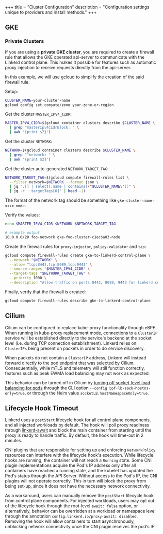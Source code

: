 +++
title = "Cluster Configuration"
description = "Configuration settings unique to providers and install methods."
+++

## GKE

### Private Clusters

If you are using a **private GKE cluster**, you are required to create a
firewall rule that allows the GKE operated api-server to communicate with the
Linkerd control plane. This makes it possible for features such as automatic
proxy injection to receive requests directly from the api-server.

In this example, we will use [gcloud](https://cloud.google.com/sdk/install) to
simplify the creation of the said firewall rule.

Setup:

```bash
CLUSTER_NAME=your-cluster-name
gcloud config set compute/zone your-zone-or-region
```

Get the cluster `MASTER_IPV4_CIDR`:

```bash
MASTER_IPV4_CIDR=$(gcloud container clusters describe $CLUSTER_NAME \
  | grep "masterIpv4CidrBlock: " \
  | awk '{print $2}')
```

Get the cluster `NETWORK`:

```bash
NETWORK=$(gcloud container clusters describe $CLUSTER_NAME \
  | grep "^network: " \
  | awk '{print $2}')
```

Get the cluster auto-generated `NETWORK_TARGET_TAG`:

```bash
NETWORK_TARGET_TAG=$(gcloud compute firewall-rules list \
  --filter network=$NETWORK --format json \
  | jq ".[] | select(.name | contains(\"$CLUSTER_NAME\"))" \
  | jq -r '.targetTags[0]' | head -1)
```

The format of the network tag should be something like `gke-cluster-name-xxxx-node`.

Verify the values:

```bash
echo $MASTER_IPV4_CIDR $NETWORK $NETWORK_TARGET_TAG

# example output
10.0.0.0/28 foo-network gke-foo-cluster-c1ecba83-node
```

Create the firewall rules for `proxy-injector`, `policy-validator` and `tap`:

```bash
gcloud compute firewall-rules create gke-to-linkerd-control-plane \
  --network "$NETWORK" \
  --allow "tcp:8443,tcp:8089,tcp:9443" \
  --source-ranges "$MASTER_IPV4_CIDR" \
  --target-tags "$NETWORK_TARGET_TAG" \
  --priority 1000 \
  --description "Allow traffic on ports 8443, 8089, 9443 for linkerd control-plane components"
```

Finally, verify that the firewall is created:

```bash
gcloud compute firewall-rules describe gke-to-linkerd-control-plane
```

## Cilium

Cilium can be configured to replace kube-proxy functionality through eBPF. When
running in kube-proxy replacement mode, connections to a `ClusterIP` service
will be established directly to the service's backend at the socket level (i.e.
during TCP connection establishment). Linkerd relies on `ClusterIPs` being
present on packets in order to do service discovery.

When packets do not contain a `ClusterIP` address, Linkerd will instead forward
directly to the pod endpoint that was selected by Cilium. Consequentially,
while mTLS and telemetry will still function correctly, features such as peak
EWMA load balancing may not work as expected.

This behavior can be turned off in Cilium by [turning off socket-level load
balancing for
pods](https://docs.cilium.io/en/v1.13/network/istio/#setup-cilium) through the
CLI option `--config bpf-lb-sock-hostns-only=true`, or through the Helm value
`socketLB.hostNamespaceOnly=true`.

## Lifecycle Hook Timeout

Linkerd uses a `postStart` lifecycle hook for all control plane components, and
all injected workloads by default. The hook will poll proxy readiness through
[linkerd-await](https://github.com/linkerd/linkerd-await) and block the main
container from starting until the proxy is ready to handle traffic. By default,
the hook will time-out in 2 minutes.

CNI plugins that are responsible for setting up and enforcing `NetworkPolicy`
resources can interfere with the lifecycle hook's execution. While lifecycle
hooks are running, the container will not reach a `Running` state. Some CNI
plugin implementations acquire the Pod's IP address only after all containers
have reached a running state, and the kubelet has updated the Pod's status
through the API Server. Without access to the Pod's IP, the CNI plugins will
not operate correctly. This in turn will block the proxy from being set-up,
since it does not have the necessary network connectivity.

As a workaround, users can manually remove the `postStart` lifecycle hook from
control plane components. For injected workloads, users may opt out of the
lifecycle hook through the root-level `await: false` option, or alternatively,
behavior can be overridden at a workload or namespace level through the
annotation `config.linkerd.io/proxy-await: disabled`.  Removing the hook will
allow containers to start asynchronously, unblocking network connectivity once
the CNI plugin receives the pod's IP.
